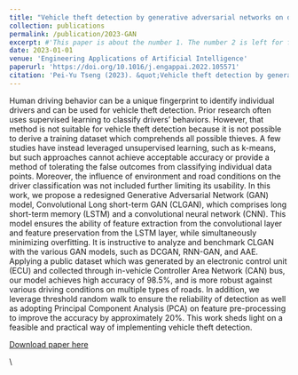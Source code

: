 ```yaml
---
title: "Vehicle theft detection by generative adversarial networks on driving behavior"
collection: publications
permalink: /publication/2023-GAN
excerpt: #'This paper is about the number 1. The number 2 is left for future work.'
date: 2023-01-01
venue: 'Engineering Applications of Artificial Intelligence'
paperurl: 'https://doi.org/10.1016/j.engappai.2022.105571'
citation: 'Pei-Yu Tseng (2023). &quot;Vehicle theft detection by generative adversarial networks on driving behavior.&quot; <i>Engineering Applications of Artificial Intelligence</i>. 1(1).'
---
```

Human driving behavior can be a unique fingerprint to identify individual drivers and can be used for vehicle theft detection. Prior research often uses supervised learning to classify drivers’ behaviors. However, that method is not suitable for vehicle theft detection because it is not possible to derive a training dataset which comprehends all possible thieves. A few studies have instead leveraged unsupervised learning, such as k-means, but such approaches cannot achieve acceptable accuracy or provide a method of tolerating the false outcomes from classifying individual data points. Moreover, the influence of environment and road conditions on the driver classification was not included further limiting its usability. In this work, we propose a redesigned Generative Adversarial Network (GAN) model, Convolutional Long short-term GAN (CLGAN), which comprises long short-term memory (LSTM) and a convolutional neural network (CNN). This model ensures the ability of feature extraction from the convolutional layer and feature preservation from the LSTM layer, while simultaneously minimizing overfitting. It is instructive to analyze and benchmark CLGAN with the various GAN models, such as DCGAN, RNN-GAN, and AAE. Applying a public dataset which was generated by an electronic control unit (ECU) and collected through in-vehicle Controller Area Network (CAN) bus, our model achieves high accuracy of 98.5%, and is more robust against various driving conditions on multiple types of roads. In addition, we leverage threshold random walk to ensure the reliability of detection as well as adopting Principal Component Analysis (PCA) on feature pre-processing to improve the accuracy by approximately 20%. This work sheds light on a feasible and practical way of implementing vehicle theft detection.

[Download paper here](https://doi.org/10.1016/j.engappai.2022.105571)

\